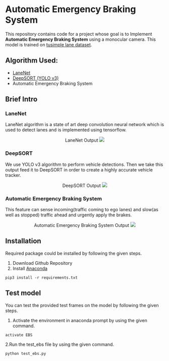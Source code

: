 # Automatic Emergency Braking System
This repository contains code for a project whose goal is to Implement **Automatic Emergency Braking System** using a monocular camera. This model is trained on [tusimple lane dataset](https://github.com/TuSimple/tusimple-benchmark).


## Algorithm Used: 
- [LaneNet](https://github.com/MaybeShewill-CV/lanenet-lane-detection) 
- [DeepSORT (YOLO v3)](https://github.com/Akhtar303/Vehicle-Detection-and-Tracking-Usig-YOLO-and-Deep-Sort-with-Keras-and-Tensorflow) 
- Automatic Emergency Braking System 


## Brief Intro
### LaneNet
LaneNet algorithm is a state of art deep convolution neural network which is used to detect lanes and is implemented using tensorflow.
<p align="center">
  LaneNet Output
  <img src="LaneNet.gif"\>
</p>

### DeepSORT
We use YOLO v3 algorithm to perform vehicle detections. Then we take this output feed it to DeepSORT in order to create a highly accurate vehicle tracker.
<p align="center">
  DeepSORT Output
  <img src="DeepSORT.gif"\>
</p>

### Automatic Emergency Braking System
This feature can sense incoming(traffic coming to ego lanes) and slow(as well as stopped) traffic ahead and urgently apply the brakes.
<p align="center">
  Automatic Emergency Braking System Output
  <img src="EBS.gif"\>
</p>


## Installation
Required package could be installed by following the given steps.

1. Download Github Repository
2. Install [Anaconda](https://anaconda.org)
```
pip3 install -r requirements.txt
```


## Test model
You can test the provided test frames on the model by following the given steps.
1. Activate the environment in anaconda prompt by using the given command.
```
activate EBS
```
2.Run the test_ebs file by using the given command.
```
python test_ebs.py 
```
